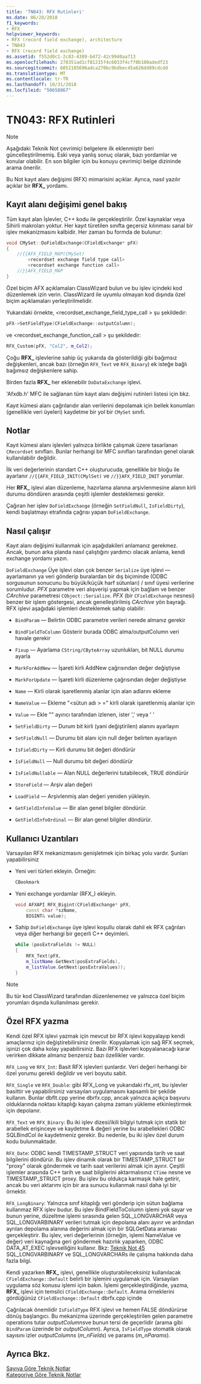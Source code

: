 ```yaml
---
title: 'TN043: RFX Rutinleri'
ms.date: 06/28/2018
f1_keywords:
- RFX
helpviewer_keywords:
- RFX (record field exchange), architecture
- TN043
- RFX (record field exchange)
ms.assetid: f552d0c1-2c83-4389-b472-42c9940aa713
ms.openlocfilehash: 278351ad1cf81215f4c6033f4cff0b100adedf23
ms.sourcegitcommit: 6052185696adca270bc9bdbec45a626dd89cdcdd
ms.translationtype: MT
ms.contentlocale: tr-TR
ms.lasthandoff: 10/31/2018
ms.locfileid: "50658867"
---
```

# <a name="tn043-rfx-routines"></a>TN043: RFX Rutinleri

> [!NOTE]
> Aşağıdaki Teknik Not çevrimiçi belgelere ilk eklenmiştir beri güncelleştirilmemiş. Eski veya yanlış sonuç olarak, bazı yordamlar ve konular olabilir. En son bilgiler için bu konuyu çevrimiçi belge dizininde arama önerilir.

Bu Not kayıt alanı değişimi (RFX) mimarisini açıklar. Ayrıca, nasıl yazılır açıklar bir **RFX_** yordamı.

## <a name="overview-of-record-field-exchange"></a>Kayıt alanı değişimi genel bakış

Tüm kayıt alan İşlevler, C++ kodu ile gerçekleştirilir. Özel kaynaklar veya Sihirli makroları yoktur. Her kayıt türetilen sınıfta geçersiz kılınması sanal bir işlev mekanizmasını kalbidir. Her zaman bu formda de bulunur:

```cpp
void CMySet::DoFieldExchange(CFieldExchange* pFX)
{
    //{{AFX_FIELD_MAP(CMySet)
        <recordset exchange field type call>
        <recordset exchange function call>
    //}}AFX_FIELD_MAP
}
```

Özel biçim AFX açıklamaları ClassWizard bulun ve bu işlev içindeki kod düzenlemek izin verin. ClassWizard ile uyumlu olmayan kod dışında özel biçim açıklamaları yerleştirilmelidir.

Yukarıdaki örnekte, \<recordset_exchange_field_type_call > şu şekildedir:

```cpp
pFX->SetFieldType(CFieldExchange::outputColumn);
```

ve \<recordset_exchange_function_call > şu şekildedir:

```cpp
RFX_Custom(pFX, "Col2", m_Col2);
```

Çoğu **RFX_** işlevlerine sahip üç yukarıda da gösterildiği gibi bağımsız değişkenleri, ancak bazı (örneğin `RFX_Text` ve `RFX_Binary`) ek isteğe bağlı bağımsız değişkenlere sahip.

Birden fazla **RFX_** her eklenebilir `DoDataExchange` işlevi.

'Afxdb.h' MFC ile sağlanan tüm kayıt alanı değişimi rutinleri listesi için bkz.

Kayıt kümesi alanı çağrılarıdır alan verilerini depolamak için bellek konumları (genellikle veri üyeleri) kaydetme bir yol bir `CMySet` sınıfı.

## <a name="notes"></a>Notlar

Kayıt kümesi alanı işlevleri yalnızca birlikte çalışmak üzere tasarlanan `CRecordset` sınıfları. Bunlar herhangi bir MFC sınıfları tarafından genel olarak kullanılabilir değildir.

İlk veri değerlerinin standart C++ oluşturucuda, genellikle bir bloğu ile ayarlanır `//{{AFX_FIELD_INIT(CMylSet)` ve `//}}AFX_FIELD_INIT` yorumlar.

Her **RFX_** işlevi alan düzenleme, hazırlama alanına arşivlenmesine alanın kirli durumu döndüren arasında çeşitli işlemler desteklemesi gerekir.

Çağıran her işlev `DoFieldExchange` (örneğin `SetFieldNull`, `IsFieldDirty`), kendi başlatmayı etrafında çağrısı yapan `DoFieldExchange`.

## <a name="how-does-it-work"></a>Nasıl çalışır

Kayıt alanı değişimi kullanmak için aşağıdakileri anlamanız gerekmez. Ancak, bunun arka planda nasıl çalıştığını yardımcı olacak anlama, kendi exchange yordamı yazın.

`DoFieldExchange` Üye işlevi olan çok benzer `Serialize` üye işlevi — ayarlamanın ya veri gönderip buralardan bir dış biçiminde (ODBC sorgusunun sonucunu bu büyük/küçük harf sütunları) / sınıf üyesi verilerine sorumludur. *PFX* parametre veri alışverişi yapmak için bağlam ve benzer *CArchive* parametresi `CObject::Serialize`. *PFX* (bir `CFieldExchange` nesnesi) benzer bir işlem göstergesi, ancak genelleştirilmiş *CArchive* yön bayrağı. RFX işlevi aşağıdaki işlemleri desteklemek sahip olabilir:

- `BindParam` — Belirtin ODBC parametre verileri nerede almanız gerekir

- `BindFieldToColumn` Gösterir burada ODBC alma/outputColumn veri havale gerekir

- `Fixup` — Ayarlama `CString/CByteArray` uzunlukları, bit NULL durumu ayarla

- `MarkForAddNew` — İşareti kirli AddNew çağrısından değer değiştiyse

- `MarkForUpdate` — İşareti kirli düzenleme çağrısından değer değiştiyse

- `Name` — Kirli olarak işaretlenmiş alanlar için alan adlarını ekleme

- `NameValue` — Ekleme "\<sütun adı > =" kirli olarak işaretlenmiş alanlar için

- `Value` — Ekle "" ayırıcı tarafından izlenen, ister ',' veya ' '

- `SetFieldDirty` — Durum bit kirli (yani değiştirilen) alanını ayarlayın

- `SetFieldNull` — Durumu bit alanı için null değer belirten ayarlayın

- `IsFieldDirty` — Kirli durumu bit değeri döndürür

- `IsFieldNull` — Null durumu bit değeri döndürür

- `IsFieldNullable` — Alan NULL değerlerini tutabilecek, TRUE döndürür

- `StoreField` — Arşiv alan değeri

- `LoadField` — Arşivlenmiş alan değeri yeniden yükleyin.

- `GetFieldInfoValue` — Bir alan genel bilgiler döndürür.

- `GetFieldInfoOrdinal` — Bir alan genel bilgiler döndürür.

## <a name="user-extensions"></a>Kullanıcı Uzantıları

Varsayılan RFX mekanizmasını genişletmek için birkaç yolu vardır. Şunları yapabilirsiniz

- Yeni veri türleri ekleyin. Örneğin:

    ```cpp
    CBookmark
    ```

- Yeni exchange yordamlar (RFX_) ekleyin.

    ```cpp
    void AFXAPI RFX_Bigint(CFieldExchange* pFX,
        const char *szName,
        BIGINT& value);
    ```

- Sahip `DoFieldExchange` üye işlevi koşullu olarak dahil ek RFX çağrıları veya diğer herhangi bir geçerli C++ deyimleri.

    ```cpp
    while (posExtraFields != NULL)
    {
        RFX_Text(pFX,
        m_listName.GetNext(posExtraFields),
        m_listValue.GetNext(posExtraValues));
    }
    ```

> [!NOTE]
> Bu tür kod ClassWizard tarafından düzenlenemez ve yalnızca özel biçim yorumları dışında kullanılması gerekir.

## <a name="writing-a-custom-rfx"></a>Özel RFX yazma

Kendi özel RFX işlevi yazmak için mevcut bir RFX işlevi kopyalayıp kendi amaçlarınız için değiştirebilirsiniz önerilir. Kopyalamak için sağ RFX seçmek, işinizi çok daha kolay yapabilirsiniz. Bazı RFX işlevleri kopyalanacağı karar verirken dikkate almanız benzersiz bazı özellikler vardır.

`RFX_Long` ve `RFX_Int`: Basit RFX işlevleri şunlardır. Veri değeri herhangi bir özel yorumu gerekli değildir ve veri boyutu sabit.

`RFX_Single` ve `RFX_Double`: gibi RFX_Long ve yukarıdaki rfx_ınt, bu işlevler basittir ve yapabilirsiniz varsayılan uygulamasını kapsamlı bir şekilde kullanın. Bunlar dbflt.cpp yerine dbrfx.cpp, ancak yalnızca açıkça başvuru olduklarında noktası kitaplığı kayan çalışma zamanı yükleme etkinleştirmek için depolanır.

`RFX_Text` ve `RFX_Binary`: Bu iki işlev dizesi/ikili bilgiyi tutmak için statik bir arabellek erişinceye ve kaydetme & değeri yerine bu arabellekleri ODBC SQLBindCol ile kaydetmeniz gerekir. Bu nedenle, bu iki işlev özel durum kodu bulunmaktadır.

`RFX_Date`: ODBC kendi TIMESTAMP_STRUCT veri yapısında tarih ve saat bilgilerini döndürür. Bu işlev dinamik olarak bir TIMESTAMP_STRUCT bir "proxy" olarak göndermek ve tarih saat verilerini almak için ayırır. Çeşitli işlemler arasında C++ tarih ve saat bilgilerini aktarmalısınız `CTime` nesne ve TIMESTAMP_STRUCT proxy. Bu işlev bu oldukça karmaşık hale getirir, ancak bu veri aktarımı için bir ara sunucu kullanmak nasıl daha iyi bir örnektir.

`RFX_LongBinary`: Yalnızca sınıf kitaplığı veri gönderip için sütun bağlama kullanmaz RFX işlev budur. Bu işlev BindFieldToColumn işlemi yok sayar ve bunun yerine, düzeltme işlemi sırasında gelen SQL_LONGVARCHAR veya SQL_LONGVARBINARY verileri tutmak için depolama alanı ayırır ve ardından ayrılan depolama alanına değerini almak için bir SQLGetData araması gerçekleştirir. Bu işlev, veri değerlerinin (örneğin, işlemi NameValue ve değer) veri kaynağına geri göndermek hazırlık yaparken, ODBC DATA_AT_EXEC işlevselliğini kullanır. Bkz: [Teknik Not 45](../mfc/tn045-mfc-database-support-for-long-varchar-varbinary.md) SQL_LONGVARBINARY ve SQL_LONGVARCHARs ile çalışma hakkında daha fazla bilgi.

Kendi yazarken **RFX_** işlevi, genellikle oluşturabileceksiniz kullanılacak `CFieldExchange::Default` belirli bir işlemini uygulamak için. Varsayılan uygulama söz konusu işlemi için bakın. İşlemi gerçekleştirdiğinde, yazma, **RFX_** işlevi için temsilci `CFieldExchange::Default`. Arama örneklerini gördüğünüz `CFieldExchange::Default` dbrfx.cpp içinde

Çağrılacak önemlidir `IsFieldType` RFX işlevi ve hemen FALSE döndürürse dönüş başlangıcı. Bu mekanizma üzerinde gerçekleştirilen gelen parametre operations tutar *outputColumns*ve bunun tersi de geçerlidir (arama gibi `BindParam` üzerinde bir *outputColumn*). Ayrıca, `IsFieldType` otomatik olarak sayısını izler *outputColumns* (*m_nFields*) ve params (*m_nParams*).

## <a name="see-also"></a>Ayrıca Bkz.

[Sayıya Göre Teknik Notlar](../mfc/technical-notes-by-number.md)<br/>
[Kategoriye Göre Teknik Notlar](../mfc/technical-notes-by-category.md)
